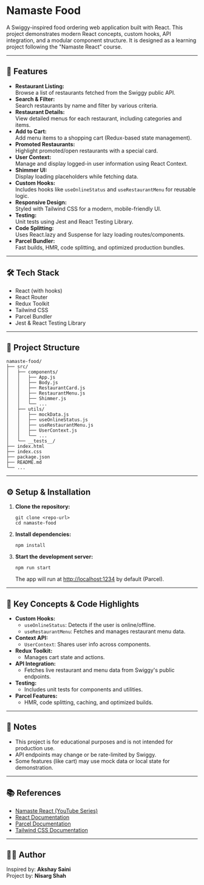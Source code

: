 # Namaste Food

A Swiggy-inspired food ordering web application built with React. This project demonstrates modern React concepts, custom hooks, API integration, and a modular component structure. It is designed as a learning project following the "Namaste React" course.

---

## 🚀 Features

- **Restaurant Listing:**  
  Browse a list of restaurants fetched from the Swiggy public API.
- **Search & Filter:**  
  Search restaurants by name and filter by various criteria.
- **Restaurant Details:**  
  View detailed menus for each restaurant, including categories and items.
- **Add to Cart:**  
  Add menu items to a shopping cart (Redux-based state management).
- **Promoted Restaurants:**  
  Highlight promoted/open restaurants with a special card.
- **User Context:**  
  Manage and display logged-in user information using React Context.
- **Shimmer UI:**  
  Display loading placeholders while fetching data.
- **Custom Hooks:**  
  Includes hooks like `useOnlineStatus` and `useRestaurantMenu` for reusable logic.
- **Responsive Design:**  
  Styled with Tailwind CSS for a modern, mobile-friendly UI.
- **Testing:**  
  Unit tests using Jest and React Testing Library.
- **Code Splitting:**  
  Uses React.lazy and Suspense for lazy loading routes/components.
- **Parcel Bundler:**  
  Fast builds, HMR, code splitting, and optimized production bundles.

---

## 🛠️ Tech Stack

- React (with hooks)
- React Router
- Redux Toolkit
- Tailwind CSS
- Parcel Bundler
- Jest & React Testing Library

---

## 📁 Project Structure

```
namaste-food/
├── src/
│   ├── components/
│   │   ├── App.js
│   │   ├── Body.js
│   │   ├── RestaurantCard.js
│   │   ├── RestaurantMenu.js
│   │   ├── Shimmer.js
│   │   └── ...
│   ├── utils/
│   │   ├── mockData.js
│   │   ├── useOnlineStatus.js
│   │   ├── useRestaurantMenu.js
│   │   ├── UserContext.js
│   │   └── ...
│   └── __tests__/
├── index.html
├── index.css
├── package.json
├── README.md
└── ...
```

---

## ⚙️ Setup & Installation

1. **Clone the repository:**
   ```
   git clone <repo-url>
   cd namaste-food
   ```

2. **Install dependencies:**
   ```
   npm install
   ```

3. **Start the development server:**
   ```
   npm run start
   ```
   The app will run at [http://localhost:1234](http://localhost:1234) by default (Parcel).

---

## 🧩 Key Concepts & Code Highlights

- **Custom Hooks:**  
  - `useOnlineStatus`: Detects if the user is online/offline.
  - `useRestaurantMenu`: Fetches and manages restaurant menu data.
- **Context API:**  
  - `UserContext`: Shares user info across components.
- **Redux Toolkit:**  
  - Manages cart state and actions.
- **API Integration:**  
  - Fetches live restaurant and menu data from Swiggy's public endpoints.
- **Testing:**  
  - Includes unit tests for components and utilities.
- **Parcel Features:**  
  - HMR, code splitting, caching, and optimized builds.

---

## 📝 Notes

- This project is for educational purposes and is not intended for production use.
- API endpoints may change or be rate-limited by Swiggy.
- Some features (like cart) may use mock data or local state for demonstration.

---

## 📚 References

- [Namaste React (YouTube Series)](https://www.youtube.com/playlist?list=PLlasXeu85E9cQ32gLCvAvr9vNaUccPVNP)
- [React Documentation](https://react.dev/)
- [Parcel Documentation](https://parceljs.org/)
- [Tailwind CSS Documentation](https://tailwindcss.com/)

---

## 👨‍💻 Author

Inspired by: **Akshay Saini**  
Project by: **Nisarg Shah**